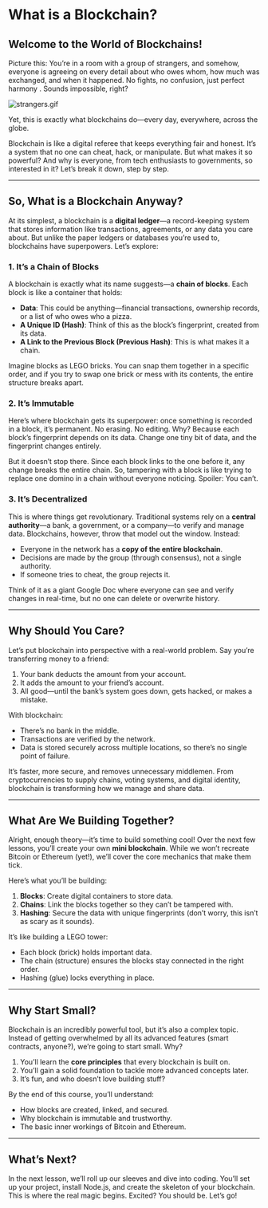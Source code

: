 # **What is a Blockchain?**

## **Welcome to the World of Blockchains!**

Picture this: You’re in a room with a group of strangers, and somehow, everyone is agreeing on every detail about who owes whom, how much was exchanged, and when it happened. No fights, no confusion, just perfect harmony . Sounds impossible, right? 

![strangers.gif](https://raw.githubusercontent.com/The-Web3-Compass/web3-compass-data-repository/refs/heads/main/buildlab/build-your-own-blockchain/images/getting-started-with-blockchain/strangers.gif)

Yet, this is exactly what blockchains do—every day, everywhere, across the globe.

Blockchain is like a digital referee that keeps everything fair and honest. It’s a system that no one can cheat, hack, or manipulate. But what makes it so powerful? And why is everyone, from tech enthusiasts to governments, so interested in it? Let’s break it down, step by step.

---

## **So, What is a Blockchain Anyway?**

At its simplest, a blockchain is a **digital ledger**—a record-keeping system that stores information like transactions, agreements, or any data you care about. But unlike the paper ledgers or databases you’re used to, blockchains have superpowers. Let’s explore:

### **1. It’s a Chain of Blocks**

A blockchain is exactly what its name suggests—a **chain of blocks**. Each block is like a container that holds:

- **Data**: This could be anything—financial transactions, ownership records, or a list of who owes who a pizza.
- **A Unique ID (Hash)**: Think of this as the block’s fingerprint, created from its data.
- **A Link to the Previous Block (Previous Hash)**: This is what makes it a chain.

Imagine blocks as LEGO bricks. You can snap them together in a specific order, and if you try to swap one brick or mess with its contents, the entire structure breaks apart.

### **2. It’s Immutable**

Here’s where blockchain gets its superpower: once something is recorded in a block, it’s permanent. No erasing. No editing. Why? Because each block’s fingerprint depends on its data. Change one tiny bit of data, and the fingerprint changes entirely.

But it doesn’t stop there. Since each block links to the one before it, any change breaks the entire chain. So, tampering with a block is like trying to replace one domino in a chain without everyone noticing. Spoiler: You can’t.

### **3. It’s Decentralized**

This is where things get revolutionary. Traditional systems rely on a **central authority**—a bank, a government, or a company—to verify and manage data. Blockchains, however, throw that model out the window. Instead:

- Everyone in the network has a **copy of the entire blockchain**.
- Decisions are made by the group (through consensus), not a single authority.
- If someone tries to cheat, the group rejects it.

Think of it as a giant Google Doc where everyone can see and verify changes in real-time, but no one can delete or overwrite history.

---

## **Why Should You Care?**

Let’s put blockchain into perspective with a real-world problem. Say you’re transferring money to a friend:

1. Your bank deducts the amount from your account.
2. It adds the amount to your friend’s account.
3. All good—until the bank’s system goes down, gets hacked, or makes a mistake.

With blockchain:

- There’s no bank in the middle.
- Transactions are verified by the network.
- Data is stored securely across multiple locations, so there’s no single point of failure.

It’s faster, more secure, and removes unnecessary middlemen. From cryptocurrencies to supply chains, voting systems, and digital identity, blockchain is transforming how we manage and share data.

---

## **What Are We Building Together?**

Alright, enough theory—it’s time to build something cool! Over the next few lessons, you’ll create your own **mini blockchain**. While we won’t recreate Bitcoin or Ethereum (yet!), we’ll cover the core mechanics that make them tick.

Here’s what you’ll be building:

1. **Blocks**: Create digital containers to store data.
2. **Chains**: Link the blocks together so they can’t be tampered with.
3. **Hashing**: Secure the data with unique fingerprints (don’t worry, this isn’t as scary as it sounds).

It’s like building a LEGO tower:

- Each block (brick) holds important data.
- The chain (structure) ensures the blocks stay connected in the right order.
- Hashing (glue) locks everything in place.

---

## **Why Start Small?**

Blockchain is an incredibly powerful tool, but it’s also a complex topic. Instead of getting overwhelmed by all its advanced features (smart contracts, anyone?), we’re going to start small. Why?

1. You’ll learn the **core principles** that every blockchain is built on.
2. You’ll gain a solid foundation to tackle more advanced concepts later.
3. It’s fun, and who doesn’t love building stuff?

By the end of this course, you’ll understand:

- How blocks are created, linked, and secured.
- Why blockchain is immutable and trustworthy.
- The basic inner workings of Bitcoin and Ethereum.

---

## **What’s Next?**

In the next lesson, we’ll roll up our sleeves and dive into coding. You’ll set up your project, install Node.js, and create the skeleton of your blockchain. This is where the real magic begins. Excited? You should be. Let’s go!